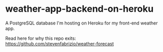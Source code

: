 # weather-app-backend-on-heroku

A PostgreSQL database I'm hosting on Heroku for my front-end weather app.

Read here for why this repo exits: https://github.com/stevenfabrizio/weather-forecast
